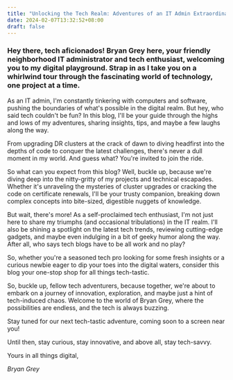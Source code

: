 ```yaml
---
title: "Unlocking the Tech Realm: Adventures of an IT Admin Extraordinaire"
date: 2024-02-07T13:32:52+08:00
draft: false
---
```


### Hey there, tech aficionados! **Bryan Grey** here, your friendly neighborhood IT administrator and tech enthusiast, welcoming you to my digital playground. Strap in as I take you on a whirlwind tour through the fascinating world of technology, one project at a time.

As an IT admin, I'm constantly tinkering with computers and software, pushing the boundaries of what's possible in the digital realm. But hey, who said tech couldn't be fun? In this blog, I'll be your guide through the highs and lows of my adventures, sharing insights, tips, and maybe a few laughs along the way.

From upgrading DR clusters at the crack of dawn to diving headfirst into the depths of code to conquer the latest challenges, there's never a dull moment in my world. And guess what? You're invited to join the ride.

So what can you expect from this blog? Well, buckle up, because we're diving deep into the nitty-gritty of my projects and technical escapades. Whether it's unraveling the mysteries of cluster upgrades or cracking the code on certificate renewals, I'll be your trusty companion, breaking down complex concepts into bite-sized, digestible nuggets of knowledge.

But wait, there's more! As a self-proclaimed tech enthusiast, I'm not just here to share my triumphs (and occasional tribulations) in the IT realm. I'll also be shining a spotlight on the latest tech trends, reviewing cutting-edge gadgets, and maybe even indulging in a bit of geeky humor along the way. After all, who says tech blogs have to be all work and no play?

So, whether you're a seasoned tech pro looking for some fresh insights or a curious newbie eager to dip your toes into the digital waters, consider this blog your one-stop shop for all things tech-tastic.

So, buckle up, fellow tech adventurers, because together, we're about to embark on a journey of innovation, exploration, and maybe just a hint of tech-induced chaos. Welcome to the world of Bryan Grey, where the possibilities are endless, and the tech is always buzzing.

Stay tuned for our next tech-tastic adventure, coming soon to a screen near you!

Until then, stay curious, stay innovative, and above all, stay tech-savvy.

Yours in all things digital,

_Bryan Grey_